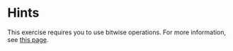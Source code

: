 # Hints
This exercise requires you to use bitwise operations. For more information, see [this page](https://msdn.microsoft.com/en-us/library/6a71f45d.aspx). 